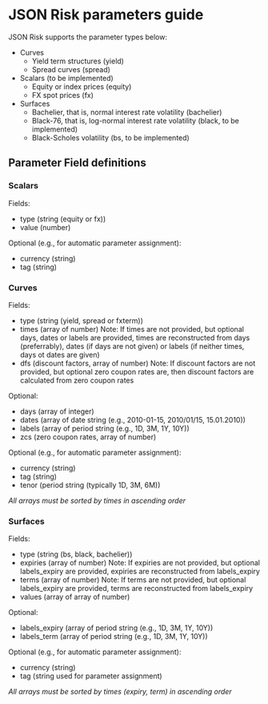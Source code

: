 # JSON Risk parameters guide
JSON Risk supports the parameter types below:

- Curves
  - Yield term structures (yield)
  - Spread curves (spread)
- Scalars (to be implemented)
  - Equity or index prices (equity)
  - FX spot prices (fx)
- Surfaces
  - Bachelier, that is, normal interest rate volatility (bachelier)
  - Black-76, that is, log-normal interest rate volatility (black, to be implemented)
  - Black-Scholes volatility (bs, to be implemented)

## Parameter Field definitions
### Scalars

Fields:

- type (string (equity or fx))
- value (number)

Optional (e.g., for automatic parameter assignment):

- currency (string)
- tag (string)

### Curves

Fields:

- type (string (yield, spread or fxterm))
- times (array of number) Note: If times are not provided, but optional days, dates or labels are provided, times are reconstructed from days (preferrably), dates (if days are not given) or labels (if neither times, days ot dates are given)
- dfs (discount factors, array of number) Note: If discount factors are not provided, but optional zero coupon rates are, then discount factors are calculated from zero coupon rates

Optional: 

- days (array of integer)
- dates (array of date string (e.g., 2010-01-15, 2010/01/15, 15.01.2010))
- labels (array of period string (e.g., 1D, 3M, 1Y, 10Y))
- zcs (zero coupon rates, array of number)

Optional (e.g., for automatic parameter assignment):

- currency (string)
- tag (string)
- tenor (period string (typically 1D, 3M, 6M))


_All arrays must be sorted by times in ascending order_


### Surfaces

Fields:

- type (string (bs, black, bachelier))
- expiries (array of number) Note: If expiries are not provided, but optional labels\_expiry are provided, expiries are reconstructed from labels\_expiry
- terms (array of number) Note: If terms are not provided, but optional labels\_expiry are provided, terms are reconstructed from labels\_expiry
- values (array of array of number)

Optional: 

- labels_expiry (array of period string (e.g., 1D, 3M, 1Y, 10Y))
- labels_term (array of period string (e.g., 1D, 3M, 1Y, 10Y))

Optional (e.g., for automatic parameter assignment):

- currency (string)
- tag (string used for parameter assignment)

_All arrays must be sorted by times (expiry, term) in ascending order_


